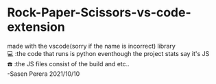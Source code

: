# Rock-Paper-Scissors-vs-code-extension
made with the vscode(sorry if the name is incorrect) library <br>
:computer: :the code that runs is python eventhough the project stats say it's JS <br>
:phone: :the JS files consist of the build and etc.. <br>
-Sasen Perera 2021/10/10
